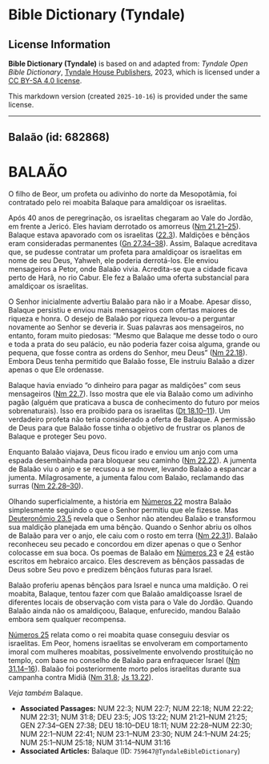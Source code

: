 # Bible Dictionary (Tyndale)

## License Information

**Bible Dictionary (Tyndale)** is based on and adapted from: _Tyndale Open Bible Dictionary_, [Tyndale House Publishers](https://tyndaleopenresources.com/), 2023, which is licensed under a [CC BY-SA 4.0 license](https://creativecommons.org/licenses/by-sa/4.0/legalcode.en).

This markdown version (created `2025-10-16`) is provided under the same license.



--------------------------------

## Balaão (id: 682868)

BALAÃO
======

O filho de Beor, um profeta ou adivinho do norte da Mesopotâmia, foi contratado pelo rei moabita Balaque para amaldiçoar os israelitas.

Após 40 anos de peregrinação, os israelitas chegaram ao Vale do Jordão, em frente a Jericó. Eles haviam derrotado os amorreus ([Nm 21\.21–25](https://ref.ly/Num21:21-Num21:25)). Balaque estava apavorado com os israelitas ([22\.3](https://ref.ly/Num22:3)). Maldições e bênçãos eram consideradas permanentes ([Gn 27\.34–38](https://ref.ly/Gen27:34-Gen27:38)). Assim, Balaque acreditava que, se pudesse contratar um profeta para amaldiçoar os israelitas em nome de seu Deus, Yahweh, ele poderia derrotá\-los. Ele enviou mensageiros a Petor, onde Balaão vivia. Acredita\-se que a cidade ficava perto de Harã, no rio Cabur. Ele fez a Balaão uma oferta substancial para amaldiçoar os israelitas.

O Senhor inicialmente advertiu Balaão para não ir a Moabe. Apesar disso, Balaque persistiu e enviou mais mensageiros com ofertas maiores de riqueza e honra. O desejo de Balaão por riqueza levou\-o a perguntar novamente ao Senhor se deveria ir. Suas palavras aos mensageiros, no entanto, foram muito piedosas: “Mesmo que Balaque me desse todo o ouro e toda a prata do seu palácio, eu não poderia fazer coisa alguma, grande ou pequena, que fosse contra as ordens do Senhor, meu Deus” ([Nm 22\.18](https://ref.ly/Num22:18)). Embora Deus tenha permitido que Balaão fosse, Ele instruiu Balaão a dizer apenas o que Ele ordenasse.

Balaque havia enviado “o dinheiro para pagar as maldições” com seus mensageiros ([Nm 22\.7](https://ref.ly/Num22:7)). Isso mostra que ele via Balaão como um adivinho pagão (alguém que praticava a busca de conhecimento do futuro por meios sobrenaturais). Isso era proibido para os israelitas ([Dt 18\.10–11](https://ref.ly/Deut18:10-Deut18:11)). Um verdadeiro profeta não teria considerado a oferta de Balaque. A permissão de Deus para que Balaão fosse tinha o objetivo de frustrar os planos de Balaque e proteger Seu povo.

Enquanto Balaão viajava, Deus ficou irado e enviou um anjo com uma espada desembainhada para bloquear seu caminho ([Nm 22\.22](https://ref.ly/Num22:22)). A jumenta de Balaão viu o anjo e se recusou a se mover, levando Balaão a espancar a jumenta. Milagrosamente, a jumenta falou com Balaão, reclamando das surras ([Nm 22\.28–30](https://ref.ly/Num22:28-Num22:30)).

Olhando superficialmente, a história em [Números 22](https://ref.ly/Num22:1-Num22:41) mostra Balaão simplesmente seguindo o que o Senhor permitiu que ele fizesse. Mas [Deuteronômio 23\.5](https://ref.ly/Deut23:5) revela que o Senhor não atendeu Balaão e transformou sua maldição planejada em uma bênção. Quando o Senhor abriu os olhos de Balaão para ver o anjo, ele caiu com o rosto em terra ([Nm 22\.31](https://ref.ly/Num22:31)). Balaão reconheceu seu pecado e concordou em dizer apenas o que o Senhor colocasse em sua boca. Os poemas de Balaão em [Números 23](https://ref.ly/Num23:1-Num23:30) e [24](https://ref.ly/Num24:1-Num24:25) estão escritos em hebraico arcaico. Eles descrevem as bênçãos passadas de Deus sobre Seu povo e predizem bênçãos futuras para Israel.

Balaão proferiu apenas bênçãos para Israel e nunca uma maldição. O rei moabita, Balaque, tentou fazer com que Balaão amaldiçoasse Israel de diferentes locais de observação com vista para o Vale do Jordão. Quando Balaão ainda não os amaldiçoou, Balaque, enfurecido, mandou Balaão embora sem qualquer recompensa.

[Números 25](https://ref.ly/Num25:1-Num25:18) relata como o rei moabita quase conseguiu desviar os israelitas. Em Peor, homens israelitas se envolveram em comportamento imoral com mulheres moabitas, possivelmente envolvendo prostituição no templo, com base no conselho de Balaão para enfraquecer Israel ([Nm 31\.14–16](https://ref.ly/Num31:14-Num31:16)). Balaão foi posteriormente morto pelos israelitas durante sua campanha contra Midiã ([Nm 31\.8](https://ref.ly/Num31:8); [Js 13\.22](https://ref.ly/Josh13:22)).

*Veja também* Balaque.

* **Associated Passages:** NUM 22:3; NUM 22:7; NUM 22:18; NUM 22:22; NUM 22:31; NUM 31:8; DEU 23:5; JOS 13:22; NUM 21:21–NUM 21:25; GEN 27:34–GEN 27:38; DEU 18:10–DEU 18:11; NUM 22:28–NUM 22:30; NUM 22:1–NUM 22:41; NUM 23:1–NUM 23:30; NUM 24:1–NUM 24:25; NUM 25:1–NUM 25:18; NUM 31:14–NUM 31:16
* **Associated Articles:** Balaque (ID: `759647@TyndaleBibleDictionary`)

